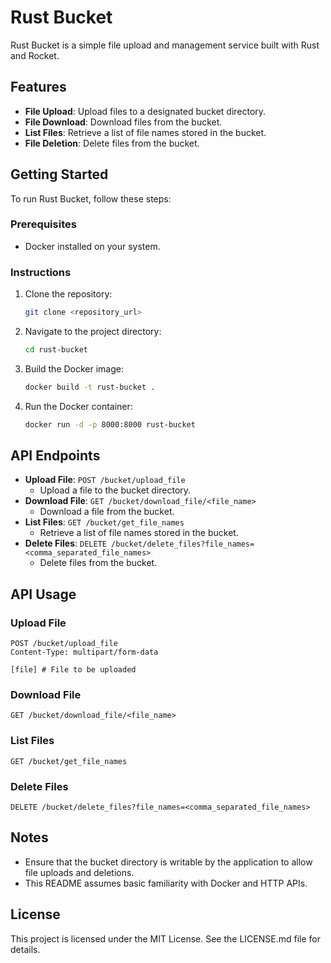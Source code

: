 # Rust Bucket

Rust Bucket is a simple file upload and management service built with Rust and Rocket.

## Features

- **File Upload**: Upload files to a designated bucket directory.
- **File Download**: Download files from the bucket.
- **List Files**: Retrieve a list of file names stored in the bucket.
- **File Deletion**: Delete files from the bucket.

## Getting Started

To run Rust Bucket, follow these steps:

### Prerequisites

- Docker installed on your system.

### Instructions

1. Clone the repository:

    ```bash
    git clone <repository_url>
    ```

2. Navigate to the project directory:

    ```bash
    cd rust-bucket
    ```

3. Build the Docker image:

    ```bash
    docker build -t rust-bucket .
    ```

4. Run the Docker container:

    ```bash
    docker run -d -p 8000:8000 rust-bucket
    ```

## API Endpoints

- **Upload File**: `POST /bucket/upload_file`
  - Upload a file to the bucket directory.
- **Download File**: `GET /bucket/download_file/<file_name>`
  - Download a file from the bucket.
- **List Files**: `GET /bucket/get_file_names`
  - Retrieve a list of file names stored in the bucket.
- **Delete Files**: `DELETE /bucket/delete_files?file_names=<comma_separated_file_names>`
  - Delete files from the bucket.

## API Usage

### Upload File

```
POST /bucket/upload_file
Content-Type: multipart/form-data

[file] # File to be uploaded
```

### Download File

```
GET /bucket/download_file/<file_name>
```

### List Files

```
GET /bucket/get_file_names
```

### Delete Files

```
DELETE /bucket/delete_files?file_names=<comma_separated_file_names>
```

## Notes

* Ensure that the bucket directory is writable by the application to allow file uploads and deletions.
* This README assumes basic familiarity with Docker and HTTP APIs.

## License

This project is licensed under the MIT License. See the LICENSE.md file for details.
